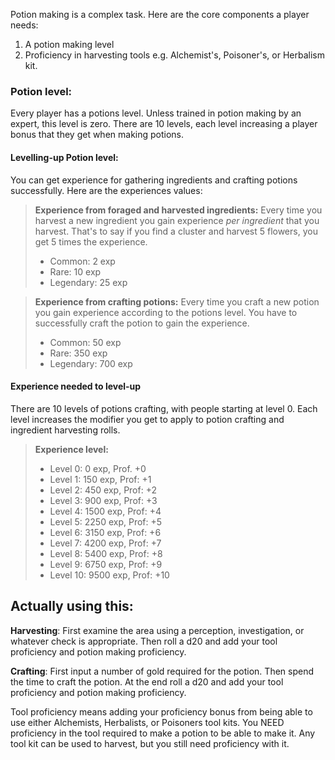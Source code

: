 Potion making is a complex task. Here are the core components a player needs:
1. A potion making level
2. Proficiency in harvesting tools e.g. Alchemist's, Poisoner's, or Herbalism kit.

### Potion level:
Every player has a potions level. Unless trained in potion making by an expert, this level is zero. There are 10 levels, each level increasing a player bonus that they get when making potions. 

#### Levelling-up Potion level:
You can get experience for gathering ingredients and crafting potions successfully. Here are the experiences values:
>**Experience from foraged and harvested ingredients:**
>Every time you harvest a new ingredient you gain experience *per ingredient* that you harvest. That's to say if you find a cluster and harvest 5 flowers, you get 5 times the experience.
>- Common: 2 exp 
>- Rare: 10 exp
>- Legendary: 25 exp

> **Experience from crafting potions:**
> Every time you craft a new potion you gain experience according to the potions level. You have to successfully craft the potion to gain the experience.
> - Common: 50 exp
> - Rare: 350 exp
> - Legendary: 700 exp
#### Experience needed to level-up
There are 10 levels of potions crafting, with people starting at level 0. Each level increases the modifier you get to apply to potion crafting and ingredient harvesting rolls. 
> **Experience level:**
> - Level 0: 0 exp, Prof. +0
> - Level 1: 150 exp, Prof: +1
> - Level 2: 450 exp, Prof: +2
> - Level 3: 900 exp, Prof: +3
> - Level 4: 1500 exp, Prof: +4
> - Level 5: 2250 exp, Prof: +5
> - Level 6: 3150 exp, Prof: +6
> - Level 7: 4200 exp, Prof: +7
> - Level 8: 5400 exp, Prof: +8
> - Level 9: 6750 exp, Prof: +9
> - Level 10: 9500 exp, Prof: +10

## Actually using this:
**Harvesting**: First examine the area using a perception, investigation, or whatever check is appropriate. Then roll a d20 and add your tool proficiency and potion making proficiency.

**Crafting**: First input a number of gold required for the potion. Then spend the time to craft the potion. At the end roll a d20 and add your tool proficiency and potion making proficiency. 

Tool proficiency means adding your proficiency bonus from being able to use either Alchemists, Herbalists, or Poisoners tool kits. You NEED proficiency in the tool required to make a potion to be able to make it. Any tool kit can be used to harvest, but you still need proficiency with it. 